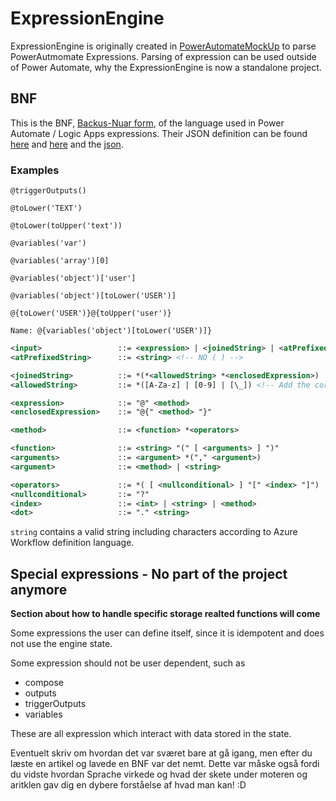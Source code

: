 ﻿# ExpressionEngine

ExpressionEngine is originally created in [PowerAutomateMockUp]() to parse PowerAutmomate Expressions. Parsing of expression can be used outside of Power Automate, why the ExpressionEngine is now a standalone project.

## BNF

This is the BNF, [Backus-Nuar form](https://da.wikipedia.org/wiki/Backus-Naur_form), of the language used in Power Automate / Logic Apps expressions. 
Their JSON definition can be found [here](https://docs.microsoft.com/en-us/azure/logic-apps/workflow-definition-language-functions-reference) and [here](https://docs.microsoft.com/en-us/azure/logic-apps/logic-apps-workflow-definition-language#functions) and the [json](https://schema.management.azure.com/providers/Microsoft.Logic/schemas/2016-06-01/workflowdefinition.json).

### Examples
`@triggerOutputs()`

`@toLower('TEXT')`

`@toLower(toUpper('text'))`

`@variables('var')`

`@variables('array')[0]`

`@variables('object')['user']`

`@variables('object')[toLower('USER')]`

`@{toLower('USER')}@{toUpper('user')}`

`Name: @{variables('object')[toLower('USER')]}`


```xml
<input>                 ::= <expression> | <joinedString> | <atPrefixedString>
<atPrefixedString>      ::= <string> <!-- NO ( ) -->

<joinedString>          ::= *(*<allowedString> *<enclosedExpression>)
<allowedString>         ::= *([A-Za-z] | [0-9] | [\_]) <!-- Add the correct characters -->

<expression>	        ::= "@" <method>
<enclosedExpression>	::= "@{" <method> "}"

<method>                ::= <function> *<operators>

<function>      	    ::= <string> "(" [ <arguments> ] ")"
<arguments>             ::= <argument> *("," <argument>)
<argument>	            ::= <method> | <string>

<operators>	            ::= *( [ <nullconditional> ] "[" <index> "]") | <dot>
<nullconditional>       ::= "?"
<index>                 ::= <int> | <string> | <method>
<dot>                   ::= "." <string>
```

`string` contains a valid string including characters according to Azure Workflow definition language.


## Special expressions - No part of the project anymore
**Section about how to handle specific storage realted functions will come**

Some expressions the user can define itself, since it is idempotent and does not use the engine state.

Some expression should not be user dependent, such as

 * compose
 * outputs
 * triggerOutputs
 * variables

These are all expression which interact with data stored in the state.



Eventuelt skriv om hvordan det var sværet bare at gå igang, men efter du læste en artikel og lavede en BNF var det nemt. Dette var måske også fordi du vidste hvordan Sprache virkede og hvad der skete under moteren og aritklen gav dig en dybere forståelse af hvad man kan! :D

